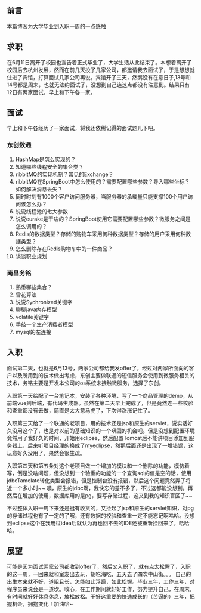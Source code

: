 ## 前言
本篇博客为大学毕业到入职一周的一点感触


## 求职
在6月11日离开了校园也宣告着正式毕业了，大学生活从此结束了。本想着离开了校园后去杭州发展，然而在前几天投了几家公司，都邀请我去面试了，于是想想就住进了宾馆，打算面试几家公司再说。宾馆开了三天，然鹅没有在意日子,13号和14号都是周末，也就无法约面试了，没想到自己连这点都没有注意到。结果只有12日有两家面试，早上和下午各一家。

## 面试
早上和下午各经历了一家面试，将我还依稀记得的面试题几下吧。

### 东创数通
1. HashMap是怎么实现的？
2. 知道哪些线程安全的集合类？
3. ribbitMQ的实现机制？常见的Exchange？
4. ribbitMQ在SpringBoot中怎么使用的？需要配置哪些参数？导入哪些坐标？如何解决消息丢失？
5. 同时时刻有1000个客户访问服务器，当服务器的承载量只能支撑100个用户访问该怎么办？
6. 说说线程池的七大参数
7. 说说eurake是干啥的？SpringBoot使用它需要配置哪些参数？微服务之间是怎么调用的？
8. Redis的数据类型？存储的购物车采用何种数据类型？存储的用户采用何种数据类型？
9. 怎么删除存在Redis购物车中的一件商品？
10. 谈谈职业规划

### 南昌务铭
1. 熟悉哪些集合？
2. 雪花算法
3. 说说Sychronized关键字
4. 聊聊java内存模型
5. volatile关键字
6. 手敲一个生产消费者模型
7. mysql的左连接

## 入职
面试第二天，也就是6月13号，两家公司都给我发offer了，经过对两家所面向的客户以及所用到的技术做出考虑，东创主要做联通的短信服务会使用到微服务相关的技术，务铭主要是开发本公司的os系统未接触微服务，选择了东创。

入职第一天给配了一台笔记本，安装了各种环境，写了一个商品管理的demo，从前端vue到后端，有代码生成器。虽然在第二天早上完成了，但是竟然连一些校验和查重都没有去做，简直是太大意马虎了，下次得涨涨记性了。

入职第三天给了一个联通的老项目，用的技术还是jsp和原生的servlet，说实话好久没用这个了，也是对以前的基础知识的一个巩固的机会吧。但是没想到配置环境竟然用了我好久的时间，开始用eclipse，然后配置Tomcat后不能讲项目添加到服务器上，后来听项目经理的换成了myeclipse，然鹅后面还是出现了一堆错误，这玩意好久没用了，果然会很生疏。

入职第四天和第五条对这个老项目做一个增加的模块和一个删除的功能，模仿着写，倒是没啥问题，但没想到一个验重的功能的一个查询sql的值是空的话，使用jdbcTamelate转化类型会报错，但是控制台没有报错，然后这个问题竟然弄了将近一个多小时~~ 噢，原生的jdbc啊，我快忘的差不多了，不过这都能没想到。再然后在增加的使用，数据库用的是pg，要写存储过程，这又到我的知识盲区了~~

不过整体入职一周下来还是挺有收货的，又捡起了jsp和原生的servlet知识，对pg的存储过程也有了一定的了解，还有数据的校验和查重一定不能忘记啊哈哈。没想到eclipse这个在我用过idea后就认为再也回不去的IDE还被重新捡回来了，哈哈哈。

## 展望
可能是因为面试两家公司都收到offer了，然后又入职了，就有点太松懈了，入职的这一周，一回来就和室友出去玩，胡吃海吃，五天去了四次中山街。。。
自己的出生本来就不好，道阻且长，怎能如此浮躁，如此松懈。毕业三年，工作三年，对程序员来说会是一道坎。收心，在工作期间就好好工作，努力提升自己，在周末，有时间就好好休息休息，放松放松。干好这重要的快速成长的（苦逼的）三年，把握机会，拥抱变化！加油哈~